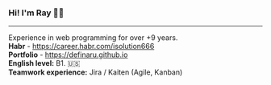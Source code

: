 ### Hi! I'm Ray 👋✨
***

Experience in web programming for over +9 years.
<br />
**Habr** - https://career.habr.com/isolution666
<br />
**Portfolio** - https://definaru.github.io
<br />
**English level:**  B1. 🇺🇸
<br />
**Teamwork experience:**  Jira / Kaiten (Agile, Kanban) 

